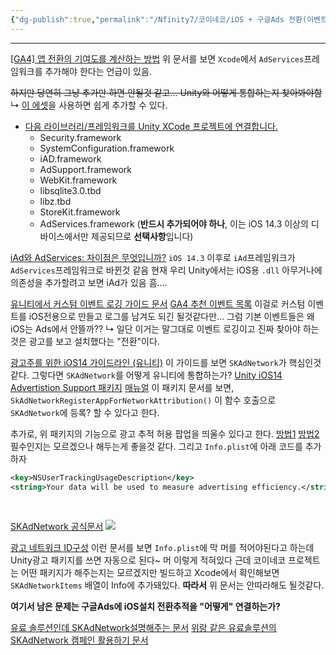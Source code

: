```yaml
---
{"dg-publish":true,"permalink":"/Nfinity7/코이네코/iOS + 구글Ads 전환(이벤트) 보내는법 탐색/","noteIcon":""}
---
```


----

[[GA4] 앱 전환의 기여도를 계산하는 방법](https://support.google.com/analytics/answer/10311900?hl=en&dark=1&sjid=16085125516051831700-AP)
위 문서를 보면 `Xcode`에서 `AdServices`프레임워크를 추가해야 한다는 언급이 있음.

~~하지만 당연히
그냥 추가만 하면 안될것 같고...
Unity와 어떻게 통합하는지 찾아봐야함~~
↳ [이 에셋](https://assetstore.unity.com/packages/tools/utilities/egoxproject-ios-tvos-xcode-project-and-info-plist-editor-21661?locale=ko-KR)을 사용하면 쉽게 추가할 수 있다.
- [다음 라이브러리/프레임워크를 Unity XCode 프로젝트에 연결합니다.](https://support.singular.net/hc/ko/articles/360037635452--UPDATED-Unity-SDK-%EC%97%B0%EB%8F%99-%EA%B0%80%EC%9D%B4%EB%93%9C)
	- Security.framework
	- SystemConfiguration.framework
	- iAD.framework
	- AdSupport.framework
	- WebKit.framework
	- libsqlite3.0.tbd
	- libz.tbd
	- StoreKit.framework
	- AdServices.framework (**반드시 추가되어야 하나**, 이는 iOS 14.3 이상의 디바이스에서만 제공되므로 **선택사항**입니다)

[iAd와 AdServices: 차이점은 무엇입니까?](https://www.revenuecat.com/blog/engineering/iad-vs-adservices-whats-the-difference/)
`iOS 14.3` 이후로 `iAd`프레임워크가 `AdServices`프레임워크로 바뀐것 같음
현재 우리 Unity에서는 iOS용 `.dll` 아무거나에 의존성을 추가할려고 보면
iAd가 있음 흠....

[유니티에서 커스텀 이벤트 로깅 가이드 문서](https://firebase.google.com/docs/analytics/unity/events?hl=ko#ios+)
[GA4 추천 이벤트 목록](https://support.google.com/analytics/answer/9267735?visit_id=638297345298713762-1434892157&rd=1)
이걸로 커스텀 이벤트를 iOS전용으로 만들고 로그를 남겨도 되긴 될것같다만...
그럼 기본 이벤트들은 왜 iOS는 Ads에서 안뜰까??
↳ 일단 이거는 말그대로 이벤트 로깅이고 진짜 찾아야 하는것은 광고를 보고 설치했다는 "전환"이다.

[광고주를 위한 iOS14 가이드라인 (유니티)](https://docs.unity.com/acquire/en-us/manual/iOS-14-guidelines)
이 가이드를 보면 `SKAdNetwork`가 핵심인것 같다.
그렇다면 `SKAdNetwork`를 어떻게 유니티에 통합하는가?
[Unity iOS14 Advertistion Support 패키지](https://docs.unity3d.com/Packages/com.unity.ads.ios-support@1.2/manual/index.html)
[매뉴얼](https://docs.unity.com/ads/en-us/manual/InstallingTheiOS14SupportPackage)
이 패키지 문서를 보면,
`SkAdNetworkRegisterAppForNetworkAttribution()` 이 함수 호출으로
`SKAdNetwork`에 등록? 할 수 있다고 한다.

추가로,
위 패키지의 기능으로 광고 추적 허용 팝업을 띄울수 있다고 한다.
[방법1](https://boxwitch.tistory.com/entry/%EC%9C%A0%EB%8B%88%ED%8B%B0-iOS-IDFA-%EA%B4%91%EA%B3%A0%EC%B6%94%EC%A0%81-%ED%97%88%EC%9A%A9-%ED%8C%9D%EC%97%85)
[방법2](https://hkn10004.tistory.com/90)
필수인지는 모르겠으나 해두는게 좋을것 같다.
그리고 `Info.plist`에 아래 코드를 추가하자
```XML
<key>NSUserTrackingUsageDescription</key>
<string>Your data will be used to measure advertising efficiency.</string>
```
        


[SKAdNetwork 공식문서](https://developer.apple.com/documentation/storekit/skadnetwork)
![](https://i.imgur.com/PSqTJu2.png)

[광고 네트워크 ID구성](https://docs.unity.com/ads/en-us/manual/ConfiguringAdNetworkIDs)
이런 문서를 보면 `Info.plist`에 막 머를 적어야된다고 하는데
Unity광고 패키지를 쓰면 자동으로 된다~ 머 이렇게 적혀있다
근데 코이네코 프로젝트는 어떤 패키지가 해주는지는 모르겠지만
빌드하고 Xcode에서 확인해보면 `SKAdNetworkItems` 배열이 Info에 추가돼있다.
**따라서** 위 문서는 안따라해도 될것같다.

**여기서 남은 문제는 구글Ads에 iOS설치 전환추적을 "어떻게" 연결하는가?**


[유료 솔루션인데 SKAdNetwork설명해주는 문서](https://help.dfinery.io/hc/ko/articles/6472668522265-SkAdNetwork-SKAN-Conversion-Value-%EC%86%94%EB%A3%A8%EC%85%98-%EC%95%8C%EC%95%84%EB%B3%B4%EA%B8%B0)
[위랑 같은 유료솔루션의 SKAdNetwork 캠페인 활용하기 문서](https://help.dfinery.io/hc/ko/articles/6474611664281-SKAdNetwork-SKAN-%EC%BA%A0%ED%8E%98%EC%9D%B8-%ED%99%9C%EC%9A%A9%ED%95%98%EA%B8%B0)